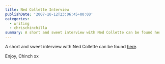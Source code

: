 ```yaml
---
title: Ned Collette Interview
publishDate: '2007-10-12T23:06:45+00:00'
categories:
  - writing
  - chrischinchilla
summary: A short and sweet interview with Ned Collette can be found here.
---
```


A short and sweet interview with Ned Collette can be found [here](https://www.indieoma.com/public_journal.php?d=46ba9f2a6976570b0353203ec4474217).

Enjoy, Chinch xx
